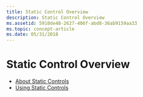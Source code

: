 ```yaml
---
title: Static Control Overview
description: Static Control Overview
ms.assetid: 5910de48-2627-406f-abd8-36ab9159aa33
ms.topic: concept-article
ms.date: 05/31/2018
---
```


# Static Control Overview

-   [About Static Controls](about-static-controls.md)
-   [Using Static Controls](using-static-controls.md)

 

 




